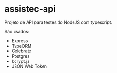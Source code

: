 # assistec-api
Projeto de API para testes do NodeJS com typescript.

São usados:
 - Express
 - TypeORM
 - Celebrate
 - Postgres
 - bcrypt.js
 - JSON Web Token
